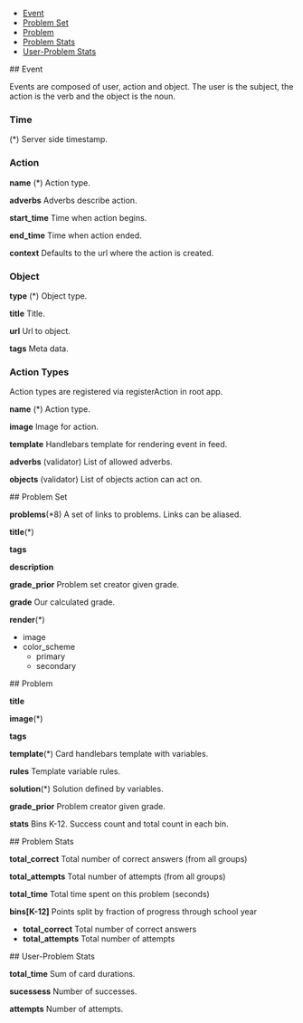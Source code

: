 - [Event](#event)
- [Problem Set](#problem_set)
- [Problem](#problem)
- [Problem Stats](#problem_stats)
- [User-Problem Stats](#user_problem_stats)

<a name="event"/>
## Event

Events are composed of user, action and object.  The user is the subject, the action is the verb and the object is the noun. 

### Time

(*) Server side timestamp. 

### Action 

__name__ (*)
Action type.

__adverbs__
Adverbs describe action.

__start_time__
Time when action begins.

__end_time__
Time when action ended.

__context__
Defaults to the url where the action is created.



### Object

__type__ (*)
Object type.

__title__
Title.

__url__
Url to object.

__tags__
Meta data.



### Action Types

Action types are registered via registerAction in root app.

__name__ (*)
Action type. 

__image__
Image for action.

__template__ 
Handlebars template for rendering event in feed.

__adverbs__ (validator)
List of allowed adverbs.

__objects__ (validator)
List of objects action can act on.


<a name="problem_set"/>
## Problem Set

__problems__(*8)
A set of links to problems. Links can be aliased.

__title__(*)

__tags__

__description__

__grade_prior__
Problem set creator given grade.

__grade__
Our calculated grade.

__render__(*)

  - image
  - color_scheme
  	- primary
  	- secondary

<a name="problem"/>
## Problem

__title__

__image__(*)

__tags__

__template__(*)
Card handlebars template with variables.

__rules__
Template variable rules.

__solution__(*)
Solution defined by variables.

__grade_prior__
Problem creator given grade.

__stats__
Bins K-12. Success count and total count in each bin.

<a name="problem_stats" />
## Problem Stats

__total_correct__
Total number of correct answers (from all groups)

__total_attempts__
Total number of attempts (from all groups)

__total_time__
Total time spent on this problem (seconds)

__bins[K-12]__
Points split by fraction of progress through school year

- __total_correct__
Total number of correct answers
- __total_attempts__
Total number of attempts

<a name="user_problem_stats" />
## User-Problem Stats

__total_time__
Sum of card durations.

__sucessess__
Number of successes.

__attempts__
Number of attempts.


